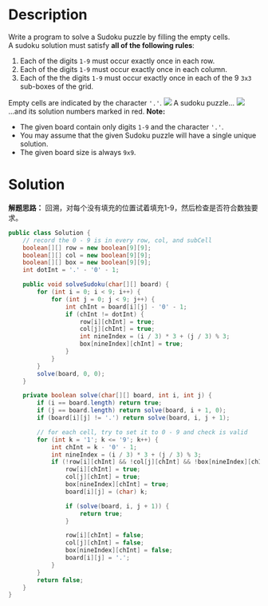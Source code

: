 # Description
Write a program to solve a Sudoku puzzle by filling the empty cells.
A sudoku solution must satisfy **all of the following rules**:

1. Each of the digits `1-9` must occur exactly once in each row.
2. Each of the digits `1-9` must occur exactly once in each column.
3. Each of the the digits `1-9` must occur exactly once in each of the 9 `3x3` sub-boxes of the grid.

Empty cells are indicated by the character `'.'`.
![](https://cdn.nlark.com/yuque/0/2020/png/385742/1586745454183-31d2769c-bf57-41a7-a08e-7f3ac02a6151.png#align=left&display=inline&height=250&originHeight=250&originWidth=250&size=0&status=done&style=none&width=250)
A sudoku puzzle...
![](https://cdn.nlark.com/yuque/0/2020/png/385742/1586745454272-37d469da-6c54-4344-8462-529339bb25bf.png#align=left&display=inline&height=250&originHeight=250&originWidth=250&size=0&status=done&style=none&width=250)
...and its solution numbers marked in red.
**Note:**

- The given board contain only digits `1-9` and the character `'.'`.
- You may assume that the given Sudoku puzzle will have a single unique solution.
- The given board size is always `9x9`.

# Solution
**解题思路：**
回溯，对每个没有填充的位置试着填充1-9，然后检查是否符合数独要求。
```java
public class Solution {
    // record the 0 - 9 is in every row, col, and subCell
    boolean[][] row = new boolean[9][9];
    boolean[][] col = new boolean[9][9];
    boolean[][] box = new boolean[9][9];
    int dotInt = '.' - '0' - 1;

    public void solveSudoku(char[][] board) {
        for (int i = 0; i < 9; i++) {
            for (int j = 0; j < 9; j++) {
                int chInt = board[i][j] - '0' - 1;
                if (chInt != dotInt) {
                    row[i][chInt] = true;
                    col[j][chInt] = true;
                    int nineIndex = (i / 3) * 3 + (j / 3) % 3;
                    box[nineIndex][chInt] = true;
                }
            }
        }
        solve(board, 0, 0);
    }

    private boolean solve(char[][] board, int i, int j) {
        if (i == board.length) return true;
        if (j == board.length) return solve(board, i + 1, 0);
        if (board[i][j] != '.') return solve(board, i, j + 1);

        // for each cell, try to set it to 0 - 9 and check is valid
        for (int k = '1'; k <= '9'; k++) {
            int chInt = k - '0' - 1;
            int nineIndex = (i / 3) * 3 + (j / 3) % 3;
            if (!row[i][chInt] && !col[j][chInt] && !box[nineIndex][chInt]) {
                row[i][chInt] = true;
                col[j][chInt] = true;
                box[nineIndex][chInt] = true;
                board[i][j] = (char) k;

                if (solve(board, i, j + 1)) {
                    return true;
                }

                row[i][chInt] = false;
                col[j][chInt] = false;
                box[nineIndex][chInt] = false;
                board[i][j] = '.';
            }
        }
        return false;
    }
}
```
